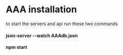 # AAA installation
to start the servers and api run these two commands
####  json-server --watch AAAdb.json
####  npm start
